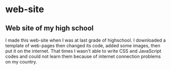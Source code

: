 # web-site
<h2>Web site of my high school</h2>

<p>I made this web-site when I was at last grade of  highschool. I downloaded a template of web-pages then changed its code, 
added some images, then put it on the internet. That times I wasn't able to write  CSS and JavaScript codes and could not 
learn them because of internet connection problems on my country.</p>

